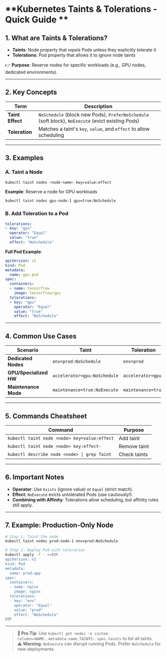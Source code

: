 # **Kubernetes Taints & Tolerations - Quick Guide **

## **1. What are Taints & Tolerations?**
- **Taints**: Node property that *repels* Pods unless they explicitly tolerate it  
- **Tolerations**: Pod property that allows it to *ignore* node taints  

👉 **Purpose**: Reserve nodes for specific workloads (e.g., GPU nodes, dedicated environments).

---

## **2. Key Concepts**
| Term | Description |
|------|-------------|
| **Taint Effect** | `NoSchedule` (block new Pods), `PreferNoSchedule` (soft block), `NoExecute` (evict existing Pods) |
| **Toleration** | Matches a taint's `key`, `value`, and `effect` to allow scheduling |

---

## **3. Examples**

### **A. Taint a Node**
```sh
kubectl taint nodes <node-name> key=value:effect
```
**Example**: Reserve a node for GPU workloads  
```sh
kubectl taint nodes gpu-node-1 gpu=true:NoSchedule
```

### **B. Add Toleration to a Pod**
```yaml
tolerations:
- key: "gpu"
  operator: "Equal"
  value: "true"
  effect: "NoSchedule"
```
**Full Pod Example**:
```yaml
apiVersion: v1
kind: Pod
metadata:
  name: gpu-pod
spec:
  containers:
  - name: tensorflow
    image: tensorflow/gpu
  tolerations:
  - key: "gpu"
    operator: "Equal"
    value: "true"
    effect: "NoSchedule"
```

---

## **4. Common Use Cases**
| Scenario | Taint | Toleration |
|----------|-------|------------|
| **Dedicated Nodes** | `env=prod:NoSchedule` | `env=prod` |
| **GPU/Specialized HW** | `accelerator=gpu:NoSchedule` | `accelerator=gpu` |
| **Maintenance Mode** | `maintenance=true:NoExecute` | `maintenance=true` |

---

## **5. Commands Cheatsheet**
| Command | Purpose |
|---------|---------|
| `kubectl taint node <node> key=value:effect` | Add taint |
| `kubectl taint node <node> key:effect-` | Remove taint |
| `kubectl describe node <node> \| grep Taint` | Check taints |

---

## **6. Important Notes**
- **Operator**: Use `Exists` (ignore value) or `Equal` (strict match).
- **Effect**: `NoExecute` evicts untolerated Pods (use cautiously!).
- **Combining with Affinity**: Tolerations allow scheduling, but affinity rules still apply.

---

## **7. Example: Production-Only Node**
```sh
# Step 1: Taint the node
kubectl taint nodes prod-node-1 env=prod:NoSchedule

# Step 2: Deploy Pod with toleration
kubectl apply -f - <<EOF
apiVersion: v1
kind: Pod
metadata:
  name: prod-app
spec:
  containers:
  - name: nginx
    image: nginx
  tolerations:
  - key: "env"
    operator: "Equal"
    value: "prod"
    effect: "NoSchedule"
EOF
```

---

> **📌 Pro Tip**: Use `kubectl get nodes -o custom-columns=NAME:.metadata.name,TAINTS:.spec.taints` to list all taints.  
> **⚠️ Warning**: `NoExecute` can disrupt running Pods. Prefer `NoSchedule` for new deployments.